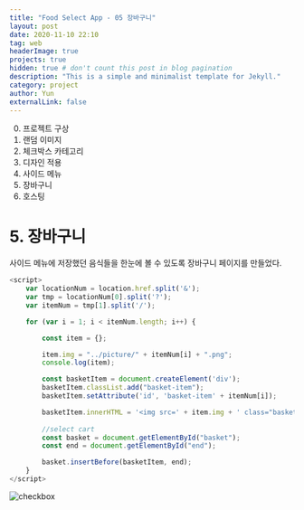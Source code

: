```yaml
---
title: "Food Select App - 05 장바구니"
layout: post
date: 2020-11-10 22:10
tag: web
headerImage: true
projects: true
hidden: true # don't count this post in blog pagination
description: "This is a simple and minimalist template for Jekyll."
category: project
author: Yun
externalLink: false
---
```



 0. 프로젝트 구상
 1. 랜덤 이미지
 2. 체크박스 카테고리
 3. 디자인 적용
 4. 사이드 메뉴
 5. 장바구니
 6. 호스팅

# 5. 장바구니
사이드 메뉴에 저장했던 음식들을 한눈에 볼 수 있도록 장바구니 페이지를 만들었다.
```javascript
<script>
    var locationNum = location.href.split('&');
    var tmp = locationNum[0].split('?');
    var itemNum = tmp[1].split('/');

    for (var i = 1; i < itemNum.length; i++) {

        const item = {};

        item.img = "../picture/" + itemNum[i] + ".png";
        console.log(item);

        const basketItem = document.createElement('div');
        basketItem.classList.add("basket-item");
        basketItem.setAttribute('id', 'basket-item' + itemNum[i]);

        basketItem.innerHTML = '<img src=' + item.img + ' class="basket-image" id="basket-image"/> <button id="basket-item-remove/' + itemNum[i] + '" type="button" class="basket-item-remove" onClick="remove()"> <img id="cart-item-remove/' + itemNum[i] + '" class="remove-img" src="../picture/remove.png"/></button>';
            
        //select cart
        const basket = document.getElementById("basket");
        const end = document.getElementById("end");

        basket.insertBefore(basketItem, end);
    }
</script>
```
![checkbox](https://bro-o.github.io/assets/images/cart.png)

